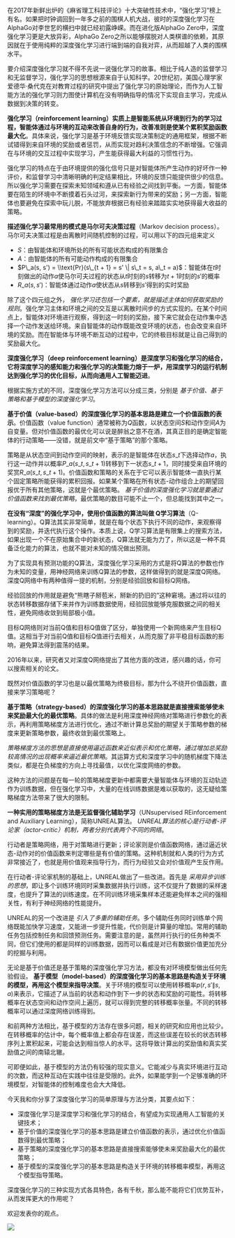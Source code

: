 在2017年新鲜出炉的《麻省理工科技评论》十大突破性技术中，“强化学习”榜上有名。如果把时钟调回到一年多之前的围棋人机大战，彼时的深度强化学习在AlphaGo对李世乭的横扫中就已经初露峥嵘。而在进化版AlphaGo Zero中，深度强化学习更是大放异彩，AlphaGo Zero之所以能够摆脱对人类棋谱的依赖，其原因就在于使用纯粹的深度强化学习进行端到端的自我对弈，从而超越了人类的围棋水平。

要介绍深度强化学习就不得不先说一说强化学习的故事。相比于纯人造的监督学习和无监督学习，强化学习的思想根源来自于认知科学。20世纪初，美国心理学家爱德华·桑代克在对教育过程的研究中提出了强化学习的原始理论，而作为人工智能方法的强化学习则力图使计算机在没有明确指导的情况下实现自主学习，完成从数据到决策的转变。

**强化学习（reinforcement learning）实质上是智能系统从环境到行为的学习过程，智能体通过与环境的互动来改善自身的行为，改善准则是使某个累积奖励函数最大化**。具体来说，强化学习是基于环境反馈实现决策制定的通用框架，根据不断试错得到来自环境的奖励或者惩罚，从而实现对趋利决策信念的不断增强。它强调在与环境的交互过程中实现学习，产生能获得最大利益的习惯性行为。

强化学习的特点在于由环境提供的强化信号只是对智能体所产生动作的好坏作一种评价，和监督学习中清晰明确的判定结果相比，环境的反馈只能提供很少的信息。所以强化学习需要在探索未知领域和遵从已有经验之间找到平衡。一方面，智能体要在陌生的环境中不断摸着石头过河，来探索新行为带来的奖励；另一方面，智能体也要避免在探索中玩儿脱，不能放弃根据已有经验来踏踏实实地获得最大收益的策略。

**描述强化学习最常用的模式是马尔可夫决策过程**（Markov decision process）。马尔可夫决策过程是由离散时间随机控制的过程，可以用以下的四元组来定义

- $S$：由智能体和环境所处的所有可能状态构成的有限集合
- $A$：由智能体的所有可能动作构成的有限集合
- $P\_a(s, s') = \\text{Pr}(s\_{t + 1} = s' \| s\_t = s, a\_t = a)$：智能体在$t$时刻做出的动作$a$使马尔可夫过程的状态从$t$时刻的$s$转移为$t + 1$时刻的$s'$的概率
- $R\_a(s, s')$：智能体通过动作$a$使状态从$s$转移到$s'$得到的实时奖励

除了这个四元组之外， _强化学习还包括一个要素，就是描述主体如何获取奖励的规则_。强化学习主体和环境之间的交互是以离散时间步的方式实现的。在某个时间点上，智能体对环境进行观察，得到这一时刻的奖励，接下来它就会在动作集中选择一个动作发送给环境。来自智能体的动作既能改变环境的状态，也会改变来自环境的奖励。而在智能体与环境不断互动的过程中，它的终极目标就是让自己得到的奖励最大化。

**深度强化学习（deep reinforcement learning）是深度学习和强化学习的结合，它将深度学习的感知能力和强化学习的决策能力熔于一炉，用深度学习的运行机制达到强化学习的优化目标，从而向通用人工智能迈进**。

根据实施方式的不同，深度强化学习方法可以分成三类，分别是 _基于价值、基于策略和基于模型的深度强化学习_。

**基于价值（value-based）的深度强化学习的基本思路是建立一个价值函数的表示**。价值函数（value function）通常被称为$Q$函数，以状态空间$S$和动作空间$A$为自变量。但对价值函数的最优化可以说是醉翁之意不在酒，其真正目的是确定智能体的行动策略——没错，就是前文中“基于策略”的那个策略。

策略是从状态空间到动作空间的映射，表示的是智能体在状态$s\_t$下选择动作$a$，执行这一动作并以概率$P\_a(s\_t, s\_{t + 1})$转移到下一状态$s\_{t + 1}$，同时接受来自环境的奖赏$R\_a(s\_t, s\_{t + 1})$。价值函数和策略的关系在于它可以表示智能体一直执行某个固定策略所能获得的累积回报。如果某个策略在所有状态-动作组合上的期望回报优于所有其他策略，这就是个最优策略。 _基于价值的深度强化学习就是要通过价值函数来找到最优策略_，最优策略的数目可能不止一个，但总能找到其中之一。

**在没有“深度”的强化学习中，使用价值函数的算法叫做 Q学习算法**（Q-learning）。Q算法其实非常简单，就是在每个状态下执行不同的动作，来观察得到的奖励，并迭代执行这个操作。本质上说，Q学习算法是有限集上的搜索方法，如果出现一个不在原始集合中的新状态，Q算法就无能为力了，所以这是一种不具备泛化能力的算法，也就不能对未知的情况做出预测。

为了实现具有预测功能的Q算法，深度强化学习采用的方式是将Q算法的参数也作为未知的变量，用神经网络来训练Q算法的参数，这样做得到的就是深度Q网络。深度Q网络中有两种值得一提的机制，分别是经验回放和目标Q网络。

经验回放的作用就是避免“熊瞎子掰苞米，掰新的扔旧的”这种窘境。通过将以往的状态转移数据存储下来并作为训练数据使用，经验回放能够克服数据之间的相关性，避免网络收敛到局部极小值。

目标Q网络则对当前Q值和目标Q值做了区分，单独使用一个新网络来产生目标Q值。这相当于对当前Q值和目标Q值进行去相关，从而克服了非平稳目标函数的影响，避免算法得到震荡的结果。

2016年以来，研究者又对深度Q网络提出了其他方面的改进，感兴趣的话，你可以搜索相关的论文。

既然对价值函数的学习也是以最优策略为终极目标，那为什么不绕开价值函数，直接来学习策略呢？

**基于策略（strategy-based）的深度强化学习的基本思路就是直接搜索能够使未来奖励最大化的最优策略**。具体的做法是利用深度神经网络对策略进行参数化的表示，再利用策略梯度方法进行优化，通过不断计算总奖励的期望关于策略参数的梯度来更新策略参数，最终收敛到最优策略上。

_策略梯度方法的思想是直接使用逼近函数来近似表示和优化策略，通过增加总奖励较高情况的出现概率来逼近最优策略_。其运算方式和深度学习中的随机梯度下降法类似，都是在负梯度的方向上寻找最值，以优化深度网络的参数。

这种方法的问题是在每一轮的策略梯度更新中都需要大量智能体与环境的互动轨迹作为训练数据，但在强化学习中，大量的在线训练数据是难以获取的，这无疑给策略梯度方法带来了很大的限制。

**一种实用的策略梯度方法是无监督强化辅助学习**（UNsupervised REinforcement and Auxiliary Learning），简称UNREAL算法。 _UNREAL算法的核心是行动者-评论家（actor-critic）机制，两者分别代表两个不同的网络_。

行动者是策略网络，用于对策略进行更新；评论家则是价值函数网络，通过逼近状态-动作对的价值函数来判定哪些是有价值的策略。这种机制就和人类的行为方式非常接近了，也就是用价值观来指导行为，而行为经验又会对价值观产生反作用。

在行动者-评论家机制的基础上，UNREAL做出了一些改进。首先是 _采用异步训练的思想_，即让多个训练环境同时采集数据并执行训练，这不仅提升了数据的采样速度，也提升了算法的训练速度。在不同训练环境采集样本还能避免样本之间的强相关性，有利于神经网络的性能提升。

UNREAL的另一个改进是 _引入了多重的辅助任务_。多个辅助任务同时训练单个网络既能加快学习速度，又能进一步提升性能，代价则是计算量的增加。常用的辅助任务包括控制任务和回馈预测任务。需要注意的是，虽然并行执行的任务种类不同，但它们使用的都是同样的训练数据，因而可以看成是对已有数据价值更加充分的挖掘与利用。

无论是基于价值还是基于策略的深度强化学习方法，都没有对环境模型做出任何先验假设。 **基于模型（model-based）的深度强化学习的基本思路是构造关于环境的模型，再用这个模型来指导决策**。关于环境的模型可以使用转移概率$p(r, s' \| s, a)$来表示，它描述了从当前的状态和动作到下一步的状态和奖励的可能性。将转移概率在状态空间和动作空间上遍历，就可以得到完整的转移概率张量。不同的转移概率可以通过深度网络训练得到。

和前两种方法相比，基于模型的方法存在很多问题，相关的研究和应用也比较少。在转移概率的估计中，每个概率值上都会存在误差，而这些误差在较长的状态转移序列上累积起来，可能会达到相当惊人的水平。这将导致计算出的奖励值和真实奖励值之间的南辕北辙。

可即便如此，基于模型的方法仍有较强的现实意义。它能减少与真实环境进行互动的次数，而这种互动在实践中往往是受限的。此外，如果能学到一个足够准确的环境模型，对智能体的控制难度也会大大降低。

今天我和你分享了深度强化学习的简单原理与方法分类，其要点如下：

- 深度强化学习是深度学习和强化学习的结合，有望成为实现通用人工智能的关键技术；
- 基于价值的深度强化学习的基本思路是建立价值函数的表示，通过优化价值函数得到最优策略；
- 基于策略的深度强化学习的基本思路是直接搜索能够使未来奖励最大化的最优策略；
- 基于模型的深度强化学习的基本思路是构造关于环境的转移概率模型，再用这个模型指导策略。

深度强化学习的三种实现方式各具特色，各有千秋，那么能不能将它们优势互补，从而发挥更大的作用呢？

欢迎发表你的观点。

![](https://static001.geekbang.org/resource/image/7c/98/7cfffe5b9642991df0847f3650492d98.jpg?wh=1110*1152)